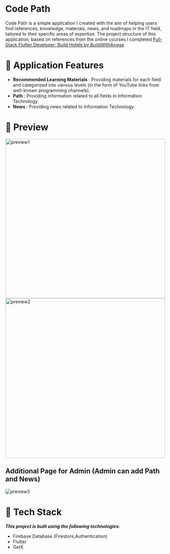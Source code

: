 # Code Path

Code Path is a simple application I created with the aim of helping users find references, knowledge, materials, news, and roadmaps in the IT field, tailored to their specific areas of expertise.
The project structure of this application, based on references from the online courses I completed [Full-Stack Flutter Developer: Build Hotels by BuildWithAngga](https://buildwithangga.com/kelas/course-playing/RZaMzdeO2K)

# :iphone: Application Features
- **Recommended Learning Materials** : Providing materials for each field and categorized into various levels (in the form of YouTube links from well-known programming channels).
- **Path** : Providing information related to all fields in Information Technology.
- **News** : Providing news related to Information Technology.
  
# :camera_flash: Preview
<img src="https://github.com/user-attachments/assets/d2dbe5ea-d6d4-4ee6-8931-10bf98567bd3" alt="preview1" width="500" />
<img src="https://github.com/user-attachments/assets/7a41ee16-37af-46ba-8e5c-7f324123fe89" alt="preview2" width="500" />

## Additional Page for Admin (Admin can add Path and News)
![preview3](https://github.com/user-attachments/assets/6da67e60-167c-460f-90f9-8c09a4845ad3)

# :rocket: Tech Stack
***This project is built using the following technologies***:
- Firebase Database (Firestore,Authentication)
- Flutter
- GetX
